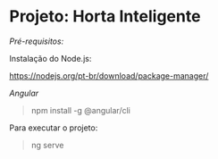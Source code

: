 # Projeto: Horta Inteligente

*Pré-requisitos:*

Instalação do Node.js:

https://nodejs.org/pt-br/download/package-manager/

*Angular*

>npm install -g @angular/cli


Para executar o projeto:

>ng serve
